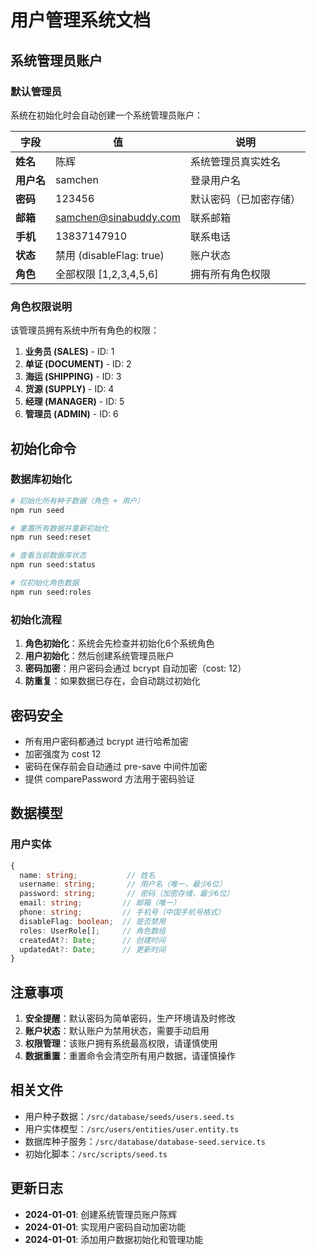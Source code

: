 # 用户管理系统文档

## 系统管理员账户

### 默认管理员

系统在初始化时会自动创建一个系统管理员账户：

| 字段       | 值                       | 说明                   |
| ---------- | ------------------------ | ---------------------- |
| **姓名**   | 陈辉                     | 系统管理员真实姓名     |
| **用户名** | samchen                  | 登录用户名             |
| **密码**   | 123456                   | 默认密码（已加密存储） |
| **邮箱**   | samchen@sinabuddy.com    | 联系邮箱               |
| **手机**   | 13837147910              | 联系电话               |
| **状态**   | 禁用 (disableFlag: true) | 账户状态               |
| **角色**   | 全部权限 [1,2,3,4,5,6]   | 拥有所有角色权限       |

### 角色权限说明

该管理员拥有系统中所有角色的权限：

1. **业务员 (SALES)** - ID: 1
2. **单证 (DOCUMENT)** - ID: 2
3. **海运 (SHIPPING)** - ID: 3
4. **货源 (SUPPLY)** - ID: 4
5. **经理 (MANAGER)** - ID: 5
6. **管理员 (ADMIN)** - ID: 6

## 初始化命令

### 数据库初始化

```bash
# 初始化所有种子数据（角色 + 用户）
npm run seed

# 重置所有数据并重新初始化
npm run seed:reset

# 查看当前数据库状态
npm run seed:status

# 仅初始化角色数据
npm run seed:roles
```

### 初始化流程

1. **角色初始化**：系统会先检查并初始化6个系统角色
2. **用户初始化**：然后创建系统管理员账户
3. **密码加密**：用户密码会通过 bcrypt 自动加密（cost: 12）
4. **防重复**：如果数据已存在，会自动跳过初始化

## 密码安全

- 所有用户密码都通过 bcrypt 进行哈希加密
- 加密强度为 cost 12
- 密码在保存前会自动通过 pre-save 中间件加密
- 提供 comparePassword 方法用于密码验证

## 数据模型

### 用户实体

```typescript
{
  name: string;           // 姓名
  username: string;       // 用户名（唯一，最少6位）
  password: string;       // 密码（加密存储，最少6位）
  email: string;         // 邮箱（唯一）
  phone: string;         // 手机号（中国手机号格式）
  disableFlag: boolean;  // 是否禁用
  roles: UserRole[];     // 角色数组
  createdAt?: Date;      // 创建时间
  updatedAt?: Date;      // 更新时间
}
```

## 注意事项

1. **安全提醒**：默认密码为简单密码，生产环境请及时修改
2. **账户状态**：默认账户为禁用状态，需要手动启用
3. **权限管理**：该账户拥有系统最高权限，请谨慎使用
4. **数据重置**：重置命令会清空所有用户数据，请谨慎操作

## 相关文件

- 用户种子数据：`/src/database/seeds/users.seed.ts`
- 用户实体模型：`/src/users/entities/user.entity.ts`
- 数据库种子服务：`/src/database/database-seed.service.ts`
- 初始化脚本：`/src/scripts/seed.ts`

## 更新日志

- **2024-01-01**: 创建系统管理员账户陈辉
- **2024-01-01**: 实现用户密码自动加密功能
- **2024-01-01**: 添加用户数据初始化和管理功能
